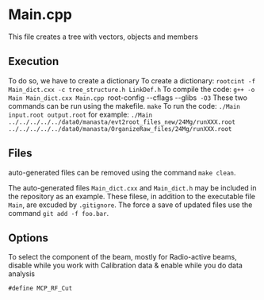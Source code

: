 # Main.cpp
 This file creates a tree with vectors, objects and members
## Execution
To do so, we have to create a dictionary
 To create a dictionary:
`rootcint -f Main_dict.cxx -c tree_structure.h LinkDef.h`
 To compile the code:
`g++ -o Main Main_dict.cxx Main.cpp `root-config --cflags --glibs` -O3`
These two commands can be run using the makefile.
`make`
To run the code:
 `./Main input.root output.root`
  for example:
  `./Main ../../../../../data0/manasta/evt2root_files_new/24Mg/runXXX.root ../../../../../data0/manasta/OrganizeRaw_files/24Mg/runXXX.root`

## Files
auto-generated files can be removed using the command `make clean`.

The auto-generated files `Main_dict.cxx` and `Main_dict.h` may be included in the repository as an example. These filese, in addition to the executable file `Main`, are
excuded by `.gitignore`. The force a save of updated files use the command `git add -f foo.bar`.

## Options
To select the component of the beam, mostly for Radio-active beams, disable while you work with Calibration data & enable while you do data analysis

`#define MCP_RF_Cut`

